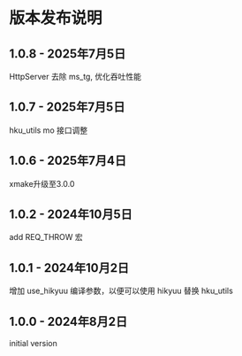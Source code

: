 # 版本发布说明

## 1.0.8 - 2025年7月5日

HttpServer 去除 ms_tg, 优化吞吐性能

## 1.0.7 - 2025年7月5日

hku_utils mo 接口调整

## 1.0.6 - 2025年7月4日

xmake升级至3.0.0

## 1.0.2 - 2024年10月5日

add REQ_THROW 宏

## 1.0.1 - 2024年10月2日

增加 use_hikyuu 编译参数，以便可以使用 hikyuu 替换 hku_utils

## 1.0.0 - 2024年8月2日

initial version
